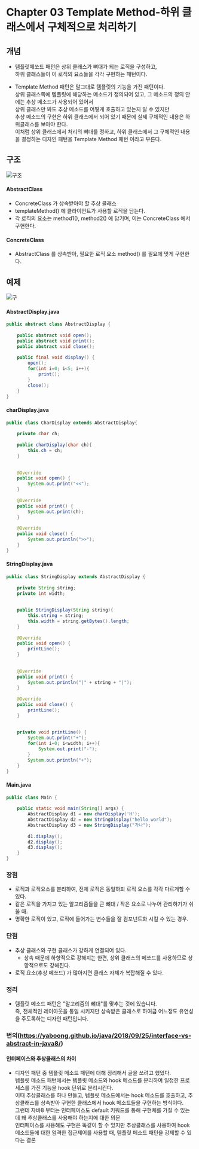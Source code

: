 # Chapter 03 Template Method-하위 클래스에서 구체적으로 처리하기

## 개념
- 템플릿메쏘드 패턴은 상위 클래스가 뼈대가 되는 로직을 구성하고,<br/>
  하위 클래스들이 이 로직의 요소들을 각각 구현하는 패턴이다.
  
- Template Method 패턴은 말그대로 템플릿의 기능을 가진 패턴이다.<br/>
  상위 클래스쪽에 템플릿에 해당하는 메소드가 정의되어 있고, 그 메소드의 정의 안에는 추상 메소드가 사용되어 있어서<br/>
  상위 클래스만 봐도 추상 메소드를 어떻게 호출하고 있는지 알 수 있지만<br/>
  추상 메소드의 구현은 하위 클래스에서 되어 있기 때문에 실제 구체적인 내용은 하위클래스를 보아야 한다.<br/>
  이처럼 상위 클래스에서 처리의 뼈대를 정하고, 하위 클래스에서 그 구체적인 내용을 결정하는 디자인 패턴을 Template Method 패턴 이라고 부른다.<br/>

## 구조
![구조 ](https://user-images.githubusercontent.com/5352548/103448422-d3829a80-4cdc-11eb-8f48-07ab6da2c47f.png)

#### AbstractClass
- ConcreteClass 가 상속받아야 할 추상 클래스
- templateMethod() 에 클라이언트가 사용할 로직을 담는다.
- 각 로직의 요소는 method1(), method2() 에 담기며, 이는 ConcreteClass 에서 구현한다.

#### ConcreteClass
- AbstractClass 를 상속받아, 필요한 로직 요소 method() 를 필요에 맞게 구현한다.
  
## 예제 
![구](https://user-images.githubusercontent.com/5352548/103448408-95857680-4cdc-11eb-99d5-8a278c499152.png)

#### AbstractDisplay.java 
```java
public abstract class AbstractDisplay {
     
    public abstract void open();
    public abstract void print();
    public abstract void close();
     
    public final void display() {
        open();
        for(int i=0; i<5; i++){
            print();
        }
        close();
    }
}
```

#### charDisplay.java 
```java
public class CharDisplay extends AbstractDisplay{
     
    private char ch;
     
    public charDisplay(char ch){
        this.ch = ch;
    }
 
 
    @Override
    public void open() {
        System.out.print("<<");      
    }
 
    @Override
    public void print() {
        System.out.print(ch);
    }
 
    @Override
    public void close() {
        System.out.println(">>");
    }
}
```

#### StringDisplay.java
```java
public class StringDisplay extends AbstractDisplay {
 
    private String string;
    private int width;
 
 
    public StringDisplay(String string){
        this.string = string;
        this.width = string.getBytes().length;
    }
 
    @Override
    public void open() {
        printLine();
    }
 
 
    @Override
    public void print() {
        System.out.println("|" + string + "|");
    }
 
    @Override
    public void close() {
        printLine();
    }
 
 
    private void printLine() {
        System.out.print("+");
        for(int i=0; i<width; i++){
            System.out.print("-");
        }
        System.out.println("+");
    }
}
```

#### Main.java
```java
public class Main {
 
    public static void main(String[] args) {
        AbstractDisplay d1 = new charDisplay('H');
        AbstractDisplay d2 = new StringDisplay("hello world");
        AbstractDisplay d3 = new StringDisplay("가나");
         
        d1.display();
        d2.display();
        d3.display();
    }
}
```

### 장점
- 로직과 로직요소를 분리하여, 전체 로직은 동일하되 로직 요소를 각각 다르게할 수 있다.
- 같은 로직을 가지고 있는 알고리즘들을 큰 뼈대 / 작은 요소로 나누어 관리하기가 쉬울 때.
- 명확한 로직이 있고, 로직에 들어가는 변수들을 잘 컴포넌트화 시킬 수 있는 경우.

### 단점
- 추상 클래스와 구현 클래스가 강하게 연결되어 있다.
  -  상속 때문에 하향적으로 강해지는 한편, 상위 클래스의 메쏘드를 사용하므로 상향적으로도 강해진다.
- 로직 요소(추상 메쏘드) 가 많아지면 클래스 자체가 복잡해질 수 있다.

### 정리
- 템플릿 메소드 패턴은 "알고리즘의 뼈대"를 맞추는 것에 있습니다. <br/>
즉, 전체적인 레이아웃을 통일 시키지만 상속받은 클래스로 하여금 어느정도 유연성을 주도록하는 디자인 패턴입니다.

### 번외(https://yaboong.github.io/java/2018/09/25/interface-vs-abstract-in-java8/)
#### 인터페이스와 추상클래스의 차이

- 디자인 패턴 중 템플릿 메소드 패턴에 대해 정리해서 글을 쓰려고 했었다. <br/>
템플릿 메소드 패턴에서는 템플릿 메소드와 hook 메소드를 분리하여 일정한 프로세스를 가진 기능을 hook 단위로 분리시킨다. <br/>
이때 추상클래스를 하나 만들고, 템플릿 메소드에서는 hook 메소드를 호출하고, 추상클래스를 상속받아 구현한 클래스에서 hook 메소드들을 구현하는 방식이다.<br/>
그런데 자바8 부터는 인터페이스도 default 키워드를 통해 구현체를 가질 수 있는데 왜 추상클래스를 사용해야 하는지에 대한 의문<br/>
인터페이스를 사용해도 구현은 똑같이 할 수 있지만 추상클래스를 사용하여 hook 메소드들에 대한 엄격한 접근제어를 사용할 때, 템플릿 메소드 패턴을 강제할 수 있다는 결론<br/>


